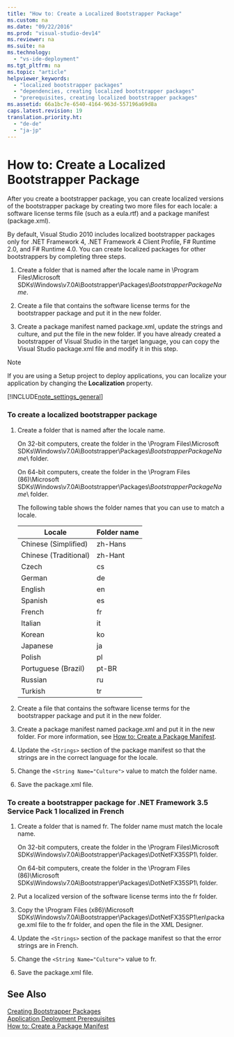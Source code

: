 ```yaml
---
title: "How to: Create a Localized Bootstrapper Package"
ms.custom: na
ms.date: "09/22/2016"
ms.prod: "visual-studio-dev14"
ms.reviewer: na
ms.suite: na
ms.technology: 
  - "vs-ide-deployment"
ms.tgt_pltfrm: na
ms.topic: "article"
helpviewer_keywords: 
  - "localized bootstrapper packages"
  - "dependencies, creating localized bootstrapper packages"
  - "prerequisites, creating localized bootstrapper packages"
ms.assetid: 66a1bc7e-6540-4164-963d-557196a69d8a
caps.latest.revision: 19
translation.priority.ht: 
  - "de-de"
  - "ja-jp"
---
```

# How to: Create a Localized Bootstrapper Package
After you create a bootstrapper package, you can create localized versions of the bootstrapper package by creating two more files for each locale: a software license terms file (such as a eula.rtf) and a package manifest (package.xml).  
  
 By default, Visual Studio 2010 includes localized bootstrapper packages only for .NET Framework 4, .NET Framework 4 Client Profile, F# Runtime 2.0, and F# Runtime 4.0. You can create localized packages for other bootstrappers by completing three steps.  
  
1.  Create a folder that is named after the locale name in \Program Files\Microsoft SDKs\Windows\v7.0A\Bootstrapper\Packages\\*BootstrapperPackageName*.  
  
2.  Create a file that contains the software license terms for the bootstrapper package and put it in the new folder.  
  
3.  Create a package manifest named package.xml, update the strings and culture, and put the file in the new folder. If you have already created a bootstrapper of Visual Studio in the target language, you can copy the Visual Studio package.xml file and modify it in this step.  
  
> [!NOTE]
>  If you are using a Setup project to deploy applications, you can localize your application by changing the **Localization** property.  
  
 [!INCLUDE[note_settings_general](../vs140/includes/note_settings_general_md.md)]  
  
### To create a localized bootstrapper package  
  
1.  Create a folder that is named after the locale name.  
  
     On 32-bit computers, create the folder in the \Program Files\Microsoft SDKs\Windows\v7.0A\Bootstrapper\Packages\\*BootstrapperPackageName*\ folder.  
  
     On 64-bit computers, create the folder in the \Program Files (86)\Microsoft SDKs\Windows\v7.0A\Bootstrapper\Packages\\*BootstrapperPackageName*\ folder.  
  
     The following table shows the folder names that you can use to match a locale.  
  
    |Locale|Folder name|  
    |------------|-----------------|  
    |Chinese (Simplified)|zh-Hans|  
    |Chinese (Traditional)|zh-Hant|  
    |Czech|cs|  
    |German|de|  
    |English|en|  
    |Spanish|es|  
    |French|fr|  
    |Italian|it|  
    |Korean|ko|  
    |Japanese|ja|  
    |Polish|pl|  
    |Portuguese (Brazil)|pt-BR|  
    |Russian|ru|  
    |Turkish|tr|  
  
2.  Create a file that contains the software license terms for the bootstrapper package and put it in the new folder.  
  
3.  Create a package manifest named package.xml and put it in the new folder. For more information, see [How to: Create a Package Manifest](../vs140/how-to--create-a-package-manifest.md).  
  
4.  Update the `<Strings>` section of the package manifest so that the strings are in the correct language for the locale.  
  
5.  Change the `<String Name="Culture">` value to match the folder name.  
  
6.  Save the package.xml file.  
  
### To create a bootstrapper package for .NET Framework 3.5 Service Pack 1 localized in French  
  
1.  Create a folder that is named fr. The folder name must match the locale name.  
  
     On 32-bit computers, create the folder in the \Program Files\Microsoft SDKs\Windows\v7.0A\Bootstrapper\Packages\DotNetFX35SP1\ folder.  
  
     On 64-bit computers, create the folder in the \Program Files (86)\Microsoft SDKs\Windows\v7.0A\Bootstrapper\Packages\DotNetFX35SP1\ folder.  
  
2.  Put a localized version of the software license terms into the fr folder.  
  
3.  Copy the \Program Files (x86)\Microsoft SDKs\Windows\v7.0A\Bootstrapper\Packages\DotNetFX35SP1\en\package.xml file to the fr folder, and open the file in the XML Designer.  
  
4.  Update the `<Strings>` section of the package manifest so that the error strings are in French.  
  
5.  Change the `<String Name="Culture">` value to fr.  
  
6.  Save the package.xml file.  
  
## See Also  
 [Creating Bootstrapper Packages](../vs140/creating-bootstrapper-packages.md)   
 [Application Deployment Prerequisites](../vs140/application-deployment-prerequisites.md)   
 [How to: Create a Package Manifest](../vs140/how-to--create-a-package-manifest.md)